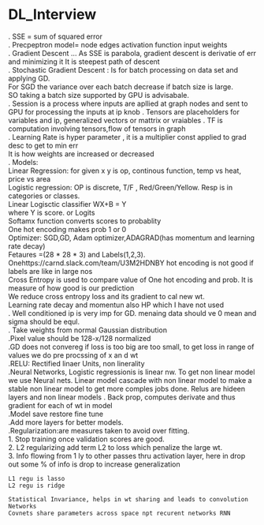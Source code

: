 # DL_Interview  
. SSE = sum of squared error  
. Precpeptron model= node edges activation function input weights    
. Gradient Descent ... As SSE is parabola, gradient descent is derivatie of err and minimizing it It is steepest path of descent   
. Stochastic Gradient Descent : Is for batch processing on data set and applying GD.    
     For SGD the variance over each batch decrease if batch size is large.   
     SO taking a batch size supported by GPU is advisabale.   
. Session is a process where inputs are apllied at graph nodes and sent to GPU for processing the inputs at ip knob
. Tensors are placeholders for variables and ip, generalized vectors or mattrix or vraiables 
. TF is computation involving tensors,flow of tensors in graph   
. Learning Rate is hyper parameter , it is a multiplier const applied to grad desc to get to min err  
    It is how weights are increased or decreased   
. Models:  
    Linear Regression: for given x y is op, continous function, temp vs heat, price vs area  
    Logistic regression: OP is discrete, T/F , Red/Green/Yellow. Resp is in categories or classes.   
          Linear Logisctic classifier WX+B = Y   
          where Y is score. or Logits  
          Softamx function converts scores to probablity  
          One hot encoding makes prob 1 or 0   
          Optimizer: SGD,GD, Adam optimizer,ADAGRAD(has momentum and learning rate decay)  
          Fetaures =(28 * 28 * 3) and Labels(1,2,3).   
          Onehttps://carnd.slack.com/team/U3M2HDNBY hot encoding is not good if labels are like in large nos  
          Cross Entropy is used to compare value of One hot encoding and prob. It is measure of how good is our prediction  
          We reduce cross entropy loss and its gradient to cal new wt.  
          Learning rate decay and momentun also HP which I have not used  
 . Well conditioned ip is very imp for GD. menaing data should ve 0 mean and sigma should be equl.  
 . Take weights from normal Gaussian distribution  
 .Pixel value should be 128-x/128 normalized  
 .GD does not convereg if loss is too big are too small, to get loss in range of values we do pre procssing of x an d wt  
 .RELU: Rectified linaer Units, non linerality   
 .Neural Networks, Logistic regressionis is linear nw. To get non linear model we use Neural nets. 
    Linear model cascade with non     linear model to make a stable non linear model to get more comples jobs done. Relus are hideen layers and non linear models
 . Back prop, computes derivate and thus gradient for each of wt in model   
 .Model save restore fine tune   
 .Add more layers for better models.  
 .Regularization:are measures taken to avoid over fitting.  
    1. Stop training once validation scores are good.  
    2. L2 regularizing add term L2 to loss which penalize the large wt.  
    3. Info flowing from 1 ly to other passes thru activation layer, here in drop out some % of info is drop to increase generalization   
    
    L1 regu is lasso 
    L2 regu is ridge 
    
    Statistical Invariance, helps in wt sharing and leads to convolution Networks
    Covnets share parameters across space npt recurent networks RNN
    

